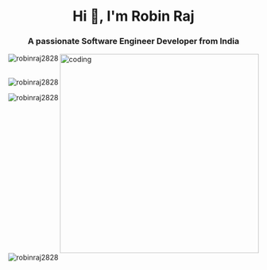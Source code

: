 

<h1 align="center">Hi 👋, I'm Robin Raj</h1>
<h3 align="center">A passionate Software Engineer Developer from India</h3>

<img align="right" alt="coding" width="400" src="https://user-images.githubusercontent.com/55389276/140866485-8fb1c876-9a8f-4d6a-98dc-08c4981eaf70.gif">

<p align="left"> <img src="https://komarev.com/ghpvc/?username=robinraj2828&label=Profile%20views&color=0e75b6&style=flat" alt="robinraj2828" /> </p>





<p><img align="left" src="https://github-readme-stats.vercel.app/api/top-langs?username=robinraj2828&show_icons=true&locale=en&layout=compact" alt="robinraj2828" /></p>

<p>&nbsp;<img align="center" src="https://github-readme-stats.vercel.app/api?username=robinraj2828&show_icons=true&locale=en" alt="robinraj2828" /></p>

<p><img align="center" src="https://github-readme-streak-stats.herokuapp.com/?user=robinraj2828&" alt="robinraj2828" /></p>
